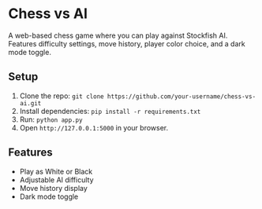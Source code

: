 # Chess vs AI
A web-based chess game where you can play against Stockfish AI. Features difficulty settings, move history, player color choice, and a dark mode toggle.

## Setup
1. Clone the repo: `git clone https://github.com/your-username/chess-vs-ai.git`
2. Install dependencies: `pip install -r requirements.txt`
3. Run: `python app.py`
4. Open `http://127.0.0.1:5000` in your browser.

## Features
- Play as White or Black
- Adjustable AI difficulty
- Move history display
- Dark mode toggle
